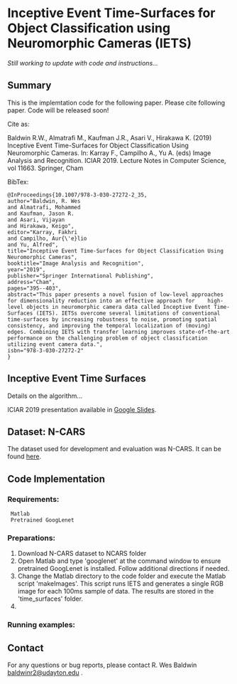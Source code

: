 # Inceptive Event Time-Surfaces for Object Classification using Neuromorphic Cameras (IETS)

*Still working to update with code and instructions...*

## Summary
This is the implemtation code for the following paper. Please cite following paper. Code will be released soon!
  
Cite as:

Baldwin R.W., Almatrafi M., Kaufman J.R., Asari V., Hirakawa K. (2019) Inceptive Event Time-Surfaces for Object Classification Using Neuromorphic Cameras. In: Karray F., Campilho A., Yu A. (eds) Image Analysis and Recognition. ICIAR 2019. Lecture Notes in Computer Science, vol 11663. Springer, Cham

BibTex:

    @InProceedings{10.1007/978-3-030-27272-2_35,
    author="Baldwin, R. Wes
    and Almatrafi, Mohammed
    and Kaufman, Jason R.
    and Asari, Vijayan
    and Hirakawa, Keigo",
    editor="Karray, Fakhri
    and Campilho, Aur{\'e}lio
    and Yu, Alfred",
    title="Inceptive Event Time-Surfaces for Object Classification Using Neuromorphic Cameras",
    booktitle="Image Analysis and Recognition",
    year="2019",
    publisher="Springer International Publishing",
    address="Cham",
    pages="395--403",
    abstract="This paper presents a novel fusion of low-level approaches for dimensionality reduction into an effective approach for    high-level objects in neuromorphic camera data called Inceptive Event Time-Surfaces (IETS). IETSs overcome several limitations of conventional time-surfaces by increasing robustness to noise, promoting spatial consistency, and improving the temporal localization of (moving) edges. Combining IETS with transfer learning improves state-of-the-art performance on the challenging problem of object classification utilizing event camera data.",
    isbn="978-3-030-27272-2"
    }

## Inceptive Event Time Surfaces 

Details on the algorithm...

ICIAR 2019 presentation available in [Google Slides](https://docs.google.com/presentation/d/1xXY7GWQ0IKP8-hhdGIIOJRE7IwZfoV0jTsZWWTzpYwA/edit?usp=sharing).

## Dataset: N-CARS 
The dataset used for development and evaluation was N-CARS. It can be found [here](https://www.prophesee.ai/dataset-n-cars/).

## Code Implementation
### Requirements:
     Matlab
     Pretrained GoogLenet
     
### Preparations:
1. Download N-CARS dataset to NCARS folder
2. Open Matlab and type 'googlenet' at the command window to ensure pretrained GoogLenet is installed. Follow additional directions if needed.
3. Change the Matlab directory to the code folder and execute the Matlab script 'makeImages'. This script runs IETS and generates a single RGB image for each 100ms sample of data. The results are stored in the 'time_surfaces' folder.
4. 

### Running examples:

## Contact 
For any questions or bug reports, please contact R. Wes Baldwin baldwinr2@udayton.edu .
